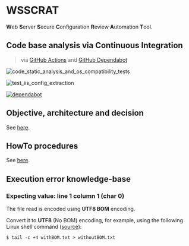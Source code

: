 # WSSCRAT

**W**eb **S**erver **S**ecure **C**onfiguration **R**eview **A**utomation **T**ool.

## Code base analysis via Continuous Integration

> via [GitHub Actions](https://github.com/ExcelliumSA/WebServerSecureConfigurationReviewAutomationTool/actions) and [GitHub Dependabot](https://dependabot.com/)

![code_static_analysis_and_os_compatibility_tests](https://github.com/ExcelliumSA/WebServerSecureConfigurationReviewAutomationTool/workflows/code_static_analysis_and_os_compatibility_tests/badge.svg?branch=master)

![test_iis_config_extraction](https://github.com/ExcelliumSA/WebServerSecureConfigurationReviewAutomationTool/workflows/test_iis_config_extraction/badge.svg?branch=master)

[![dependabot](https://badgen.net/badge/Dependabot/enabled/green?icon=dependabot)](https://dependabot.com/)

## Objective, architecture and decision

See [here](documentation/Architecture.md).

## HowTo procedures

See [here](documentation/Howto.md).

## Execution error knowledge-base

### Expecting value: line 1 column 1 (char 0)

The file read is encoded using **UTF8 BOM** encoding.

Convert it to **UTF8** (No BOM) encoding, for example, using the following Linux shell command  ([source](https://unix.stackexchange.com/a/381231)):

 ```shell
 $ tail -c +4 withBOM.txt > withoutBOM.txt
 ```

